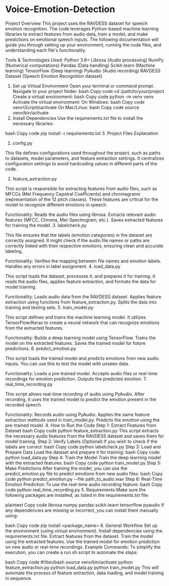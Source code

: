 # Voice-Emotion-Detection
Project Overview
This project uses the RAVDESS dataset for speech emotion recognition. The code leverages Python-based machine learning libraries to extract features from audio data, train a model, and make predictions on emotional speech inputs. The following documentation will guide you through setting up your environment, running the code files, and understanding each file's functionality.

Tools & Technologies Used:
Python 3.8+
Librosa (Audio processing)
NumPy (Numerical computations)
Pandas (Data handling)
Scikit-learn (Machine learning)
TensorFlow (Deep learning)
PyAudio (Audio recording)
RAVDESS Dataset (Speech Emotion Recognition dataset)
1. Set up Virtual Environment
Open your terminal or command prompt.
Navigate to your project folder:
bash
Copy code
cd /path/to/your/project
Create a virtual environment:
bash
Copy code
python -m venv venv
Activate the virtual environment:
On Windows:
bash
Copy code
venv\Scripts\activate
On Mac/Linux:
bash
Copy code
source venv/bin/activate
2. Install Dependencies
Use the requirements.txt file to install the necessary libraries:

bash
Copy code
pip install -r requirements.txt
3. Project Files Explanation
1. config.py

This file defines configurations used throughout the project, such as paths to datasets, model parameters, and feature extraction settings. It centralizes configuration settings to avoid hardcoding values in different parts of the code.

2. feature_extraction.py

This script is responsible for extracting features from audio files, such as MFCCs (Mel Frequency Cepstral Coefficients) and chromagrams (representation of the 12 pitch classes). These features are critical for the model to recognize different emotions in speech.

Functionality:
Reads the audio files using librosa.
Extracts relevant audio features (MFCC, Chroma, Mel-Spectrogram, etc.).
Saves extracted features for training the model.
3. labelcheck.py

This file ensures that the labels (emotion categories) in the dataset are correctly assigned. It might check if the audio file names or paths are correctly linked with their respective emotions, ensuring clean and accurate labeling.

Functionality:
Verifies the mapping between file names and emotion labels.
Handles any errors in label assignment.
4. load_data.py

This script loads the dataset, processes it, and prepares it for training. It reads the audio files, applies feature extraction, and formats the data for model training.

Functionality:
Loads audio data from the RAVDESS dataset.
Applies feature extraction using functions from feature_extraction.py.
Splits the data into training and testing sets.
5. train_model.py

This script defines and trains the machine learning model. It utilizes TensorFlow/Keras to create a neural network that can recognize emotions from the extracted features.

Functionality:
Builds a deep learning model using TensorFlow.
Trains the model on the extracted features.
Saves the trained model for future predictions.
6. predict_emotion.py

This script loads the trained model and predicts emotions from new audio inputs. You can use this to test the model with unseen data.

Functionality:
Loads a pre-trained model.
Accepts audio files or real-time recordings for emotion prediction.
Outputs the predicted emotion.
7. real_time_recording.py

This script allows real-time recording of audio using PyAudio. After recording, it uses the trained model to predict the emotion present in the recorded speech.

Functionality:
Records audio using PyAudio.
Applies the same feature extraction methods used in train_model.py.
Predicts the emotion using the pre-trained model.
4. How to Run the Code
Step 1: Extract Features from Dataset
bash
Copy code
python feature_extraction.py
This script extracts the necessary audio features from the RAVDESS dataset and saves them for model training.
Step 2: Verify Labels (Optional) If you wish to check if the labels are correct:
bash
Copy code
python labelcheck.py
Step 3: Load and Prepare Data Load the dataset and prepare it for training:
bash
Copy code
python load_data.py
Step 4: Train the Model Train the deep learning model with the extracted features:
bash
Copy code
python train_model.py
Step 5: Make Predictions After training the model, you can use the predict_emotion.py file to predict emotions from new audio files:
bash
Copy code
python predict_emotion.py --file path_to_audio.wav
Step 6: Real-Time Emotion Prediction To use the real-time audio recording feature:
bash
Copy code
python real_time_recording.py
5. Requirements
Make sure the following packages are installed, as listed in the requirements.txt file:

plaintext
Copy code
librosa
numpy
pandas
scikit-learn
tensorflow
pyaudio
If any dependencies are missing or incorrect, you can install them manually using:

bash
Copy code
pip install <package_name>
6. General Workflow
Set up the environment (using virtual environment).
Install dependencies using the requirements.txt file.
Extract features from the dataset.
Train the model using the extracted features.
Use the trained model for emotion prediction on new audio or real-time recordings.
Example Commands:
To simplify the execution, you can create a run.sh script to automate the steps:

bash
Copy code
#!/bin/bash
source venv/bin/activate
python feature_extraction.py
python load_data.py
python train_model.py
This will automate the process of feature extraction, data loading, and model training in sequence.
